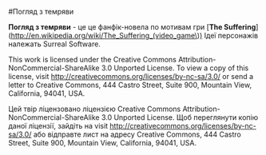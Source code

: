 #Погляд з темряви

**Погляд з темряви** - це це фанфік-новела по мотивам гри [**The Suffering**](http://en.wikipedia.org/wiki/The_Suffering_(video_game\))
Ідеї персонажів належать Surreal Software.

This work is licensed under the Creative Commons Attribution-NonCommercial-ShareAlike 3.0 Unported License. To view a copy of this license, visit http://creativecommons.org/licenses/by-nc-sa/3.0/ or send a letter to Creative Commons, 444 Castro Street, Suite 900, Mountain View, California, 94041, USA.

Цей твір ліцензовано ліцензією Creative Commons Attribution-NonCommercial-ShareAlike 3.0 Unported License. Щоб переглянути копію даної ліцензії, зайдіть на visit http://creativecommons.org/licenses/by-nc-sa/3.0/ або відправте лист на адресу Creative Commons, 444 Castro Street, Suite 900, Mountain View, California, 94041, USA.